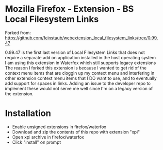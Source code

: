 # Mozilla Firefox - Extension - BS Local Filesystem Links

Forked from: https://github.com/feinstaub/webextension_local_filesystem_links/tree/0.99.47

0.99.47 is the first last version of Local Filesystem Links that does not require a separate add on application installed in the host operating system
I am using this extension in Waterfox which still supports legacy extensions
The reason I forked this extension is because I wanted to get rid of the context menu items that are cloggin up my context menu and interfering in other extension context menu items that I DO want to use, and to eventually add support for spaces in links. 
Adding an issue to the developer repo to implement these would not serve me well since I'm on a legacy version of the extension. 

# Installation
* Enable unsigned extensions in firefox/waterfox
* Download and zip the contents of this repo with extension "xpi"
* Open xpi archive in firefox/waterfox
* Click "install" on prompt
